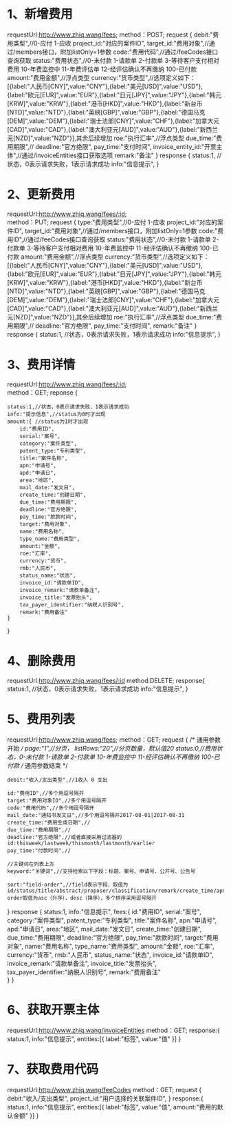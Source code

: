# 1、新增费用
requestUrl:http://www.zhiq.wang/fees;
method：POST;
request {
    debit:"费用类型",//0-应付 1-应收
	project_id:"对应的案件ID",
	target_id:"费用对象",//通过/members接口，附加listOnly=1参数
	code:"费用代码",//通过/feeCodes接口查询获取
	status:"费用状态",//0-未付款 1-请款单 2-付款单 3-等待客户支付相对费用 10-年费监控中 11-年费评估单 12-经评估确认不再缴纳 100-已付款
	amount:"费用金额",//浮点类型
	currency:"货币类型",//选项定义如下：[{label:"人民币[CNY]",value:"CNY"},{label:"美元[USD]",value:"USD"},{label:"欧元[EUR]",value:"EUR"},{label:"日元[JPY]",value:"JPY"},{label:"韩元[KRW]",value:"KRW"},{label:"港币[HKD]",value:"HKD"},{label:"新台币[NTD]",value:"NTD"},{label:"英磅[GBP]",value:"GBP"},{label:"德国马克[DEM]",value:"DEM"},{label:"瑞士法郎[CNY]",value:"CHF"},{label:"加拿大元[CAD]",value:"CAD"},{label:"澳大利亚元[AUD]",value:"AUD"},{label:"新西兰元[NZD]",value:"NZD"}],其余后续增加
	roe:"执行汇率",//浮点类型
	due_time:"费用期限",//
	deadline:"官方绝限",
	pay_time:"支付时间",
	invoice_entity_id:"开票主体",//通过/invoiceEntities接口获取选项
    remark:"备注"
}
response {
    status:1, //状态，0表示请求失败，1表示请求成功
    info:"信息提示",
}

# 2、更新费用
requestUrl:http://www.zhiq.wang/fees/:id;  
method：PUT;
request {
    type:"费用类型",//0-应付 1-应收
	project_id:"对应的案件ID",
	target_id:"费用对象",//通过/members接口，附加listOnly=1参数
	code:"费用ID",//通过/feeCodes接口查询获取
	status:"费用状态",//0-未付款 1-请款单 2-付款单 3-等待客户支付相对费用 10-年费监控中 11-经评估确认不再缴纳 100-已付款
	amount:"费用金额",//浮点类型
	currency:"货币类型",//选项定义如下：[{label:"人民币[CNY]",value:"CNY"},{label:"美元[USD]",value:"USD"},{label:"欧元[EUR]",value:"EUR"},{label:"日元[JPY]",value:"JPY"},{label:"韩元[KRW]",value:"KRW"},{label:"港币[HKD]",value:"HKD"},{label:"新台币[NTD]",value:"NTD"},{label:"英磅[GBP]",value:"GBP"},{label:"德国马克[DEM]",value:"DEM"},{label:"瑞士法郎[CNY]",value:"CHF"},{label:"加拿大元[CAD]",value:"CAD"},{label:"澳大利亚元[AUD]",value:"AUD"},{label:"新西兰元[NZD]",value:"NZD"}],其余后续增加
	roe:"执行汇率",//浮点类型
	due_time:"费用期限",//
	deadline:"官方绝限",
	pay_time:"支付时间",
    remark:"备注"
}
response {
    status:1, //状态，0表示请求失败，1表示请求成功
    info:"信息提示",
}

# 3、费用详情
requestUrl:http://www.zhiq.wang/fees/:id;  
method：GET;
reponse {

    status:1,//状态，0表示请求失败，1表示请求成功
    info:"提示信息",//status为0时才出现
    amount:{ //status为1时才出现
		id:"费用ID",
		serial:"案号",
		category:"案件类型",
		patent_type:"专利类型",
		title:"案件名称",
		apn:"申请号",
		apd:"申请日",
		area:"地区",
		mail_date:"发文日",
		create_time:"创建日期",
		due_time:"费用期限",
		deadline:"官方绝限",
		pay_time:"款款时间",
		target:"费用对象",
		name:"费用名称",
		type_name:"费用类型",
		amount:"金额",
		roe:"汇率",
		currency:"货币",
		rmb:"人民币",
		status_name:"状态",
		invoice_id:"请款单ID",
		invoice_remark:"请款单备注",
		invoice_title:"发票抬头",
		tax_payer_identifier:"纳税人识别号",
		remark:"费用备注"
    }
}
						
# 4、删除费用
requestUrl:http://www.zhiq.wang/fees/:id
method:DELETE;
response{
    status:1, //状态，0表示请求失败，1表示请求成功
    info:"信息提示",
}


# 5、费用列表
requestUrl:http://www.zhiq.wang/fees;
method：GET;
request {
    /* 通用参数开始 */
    page:"1",//分页，
    listRows:"20",//分页数量，默认值20
    status:0,//费用状态，0-未付款 1-请款单 2-付款单  10-年费监控中 11-经评估确认不再缴纳 100-已付款
    /* 通用参数结束 */
	
	debit:"收入/支出类型",//1收入 0 支出

    id:"费用ID",//多个用逗号隔开
	target:"费用对象ID",//多个用逗号隔开
	code:"费用代码",//多个用逗号隔开
	mail_date:"通知书发文日",//多个用逗号隔开2017-08-01|2017-08-31
    create_time:"费用生成日期",//
	due_time:"费用期限",//
	deadline:"官方绝限",//或者直接采用过滤器的id:thisweek/lastweek/thismonth/lastmonth/earlier
	pay_time:"付款时间",//

    //关键词在列表上方
    keyword:"关键词",//支持检索以下字段：标题、案号、申请号、公开号、公告号
	
    sort:"field-order",//field表示字段，取值为id/status/title/abstract/proposer/classification/remark/create_time/apn/apd/public_date/public_number/issue_date/issue_number/progress/branch/ipr/agency/agent/agencey_serial order取值为asc（升序），desc（降序），多个排序采用逗号隔开
}
response {
    status:1,
    info:"信息提示",
    fees:{
        id:"费用ID",
		serial:"案号",
		category:"案件类型",
		patent_type:"专利类型",
		title:"案件名称",
		apn:"申请号",
		apd:"申请日",
		area:"地区",
		mail_date:"发文日",
		create_time:"创建日期",
		due_time:"费用期限",
		deadline:"官方绝限",
		pay_time:"款款时间",
		target:"费用对象",
		name:"费用名称",
		type_name:"费用类型",
		amount:"金额",
		roe:"汇率",
		currency:"货币",
		rmb:"人民币",
		status_name:"状态",
		invoice_id:"请款单ID",
		invoice_remark:"请款单备注",
		invoice_title:"发票抬头",
		tax_payer_identifier:"纳税人识别号",
		remark:"费用备注"		
    }
}

# 6、获取开票主体
requestUrl:http://www.zhiq.wang/invoiceEntities
method：GET;
response:{
	status:1,
    info:"信息提示",
	entities:[{
		label:"标签",
		value:"值"
	}]
}

# 7、获取费用代码
requestUrl:http://www.zhiq.wang/feeCodes
method：GET;
request {
    debit:"收入/支出类型",
	project_id:"用户选择的关联案件ID",
}
response:{
	status:1,
    info:"信息提示",
	entities:[{
		label:"标签",
		value:"值",
		amount:"费用的默认金额"
	}]
}
